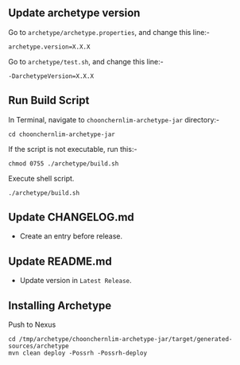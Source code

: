 ## Update archetype version 

Go to `archetype/archetype.properties`, and change this line:-

    archetype.version=X.X.X

Go to `archetype/test.sh`, and change this line:-

    -DarchetypeVersion=X.X.X

## Run Build Script

In Terminal, navigate to `choonchernlim-archetype-jar` directory:-

    cd choonchernlim-archetype-jar

If the script is not executable, run this:-

    chmod 0755 ./archetype/build.sh

Execute shell script.

    ./archetype/build.sh 

## Update CHANGELOG.md

* Create an entry before release.

## Update README.md

* Update version in `Latest Release`.

## Installing Archetype

Push to Nexus
    
    cd /tmp/archetype/choonchernlim-archetype-jar/target/generated-sources/archetype
    mvn clean deploy -Possrh -Possrh-deploy

